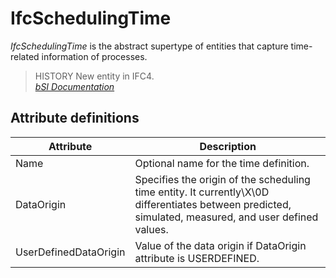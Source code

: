 IfcSchedulingTime
=================
_IfcSchedulingTime_ is the abstract supertype of entities that capture time-
related information of processes.  
  
> HISTORY  New entity in IFC4.  
[ _bSI
Documentation_](https://standards.buildingsmart.org/IFC/DEV/IFC4_2/FINAL/HTML/schema/ifcdatetimeresource/lexical/ifcschedulingtime.htm)


Attribute definitions
---------------------
| Attribute             | Description                                                                                                                                           |
|-----------------------|-------------------------------------------------------------------------------------------------------------------------------------------------------|
| Name                  | Optional name for the time definition.                                                                                                                |
| DataOrigin            | Specifies the origin of the scheduling time entity. It currently\X\0D differentiates between predicted, simulated, measured, and user defined values. |
| UserDefinedDataOrigin | Value of the data origin if DataOrigin attribute is USERDEFINED.                                                                                      |


